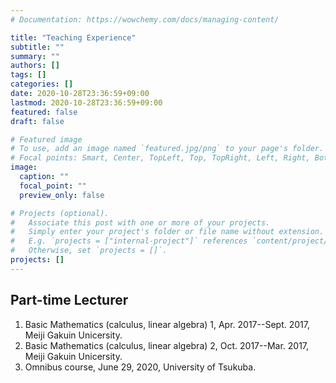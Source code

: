 ```yaml
---
# Documentation: https://wowchemy.com/docs/managing-content/

title: "Teaching Experience"
subtitle: ""
summary: ""
authors: []
tags: []
categories: []
date: 2020-10-28T23:36:59+09:00
lastmod: 2020-10-28T23:36:59+09:00
featured: false
draft: false

# Featured image
# To use, add an image named `featured.jpg/png` to your page's folder.
# Focal points: Smart, Center, TopLeft, Top, TopRight, Left, Right, BottomLeft, Bottom, BottomRight.
image:
  caption: ""
  focal_point: ""
  preview_only: false

# Projects (optional).
#   Associate this post with one or more of your projects.
#   Simply enter your project's folder or file name without extension.
#   E.g. `projects = ["internal-project"]` references `content/project/deep-learning/index.md`.
#   Otherwise, set `projects = []`.
projects: []
---
```

## Part-time Lecturer
1. Basic Mathematics (calculus, linear algebra) 1, Apr. 2017--Sept. 2017, Meiji Gakuin Unicersity.
2. Basic Mathematics (calculus, linear algebra) 2, Oct. 2017--Mar. 2017, Meiji Gakuin Unicersity.
3. Omnibus course, June 29, 2020, University of Tsukuba.
